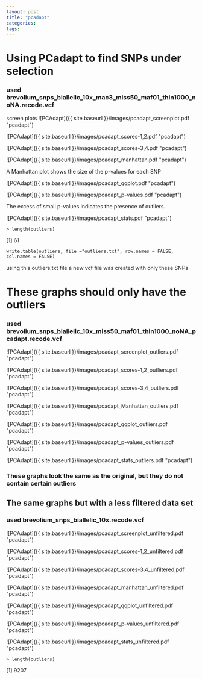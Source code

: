 ```yaml
---
layout: post
title: "pcadapt"
categories: 
tags: 
---
```


# Using PCadapt to find SNPs under selection



### used brevolium_snps_biallelic_10x_mac3_miss50_maf01_thin1000_noNA.recode.vcf

screen plots 
![PCAdapt]({{ site.baseurl }}/images/pcadapt_screenplot.pdf "pcadapt")

![PCAdapt]({{ site.baseurl }}/images/pcadapt_scores-1,2.pdf "pcadapt")

![PCAdapt]({{ site.baseurl }}/images/pcadapt_scores-3,4.pdf "pcadapt")

![PCAdapt]({{ site.baseurl }}/images/pcadapt_manhattan.pdf "pcadapt")

A Manhattan plot shows the size of the p-values for each SNP

![PCAdapt]({{ site.baseurl }}/images/pcadapt_qqplot.pdf "pcadapt")

![PCAdapt]({{ site.baseurl }}/images/pcadapt_p-values.pdf "pcadapt")

The excess of small p-values indicates the presence of outliers.

![PCAdapt]({{ site.baseurl }}/images/pcadapt_stats.pdf "pcadapt")

    > length(outliers)
[1] 61

    write.table(outliers, file ="outliers.txt", row.names = FALSE, col.names = FALSE)
using this outliers.txt file a new vcf file was created with only these SNPs

# These graphs should only have the outliers
### used brevolium_snps_biallelic_10x_miss50_maf01_thin1000_noNA_pcadapt.recode.vcf
![PCAdapt]({{ site.baseurl }}/images/pcadapt_screenplot_outliers.pdf "pcadapt")

![PCAdapt]({{ site.baseurl }}/images/pcadapt_scores-1,2_outliers.pdf "pcadapt")

![PCAdapt]({{ site.baseurl }}/images/pcadapt_scores-3,4_outliers.pdf "pcadapt")

![PCAdapt]({{ site.baseurl }}/images/pcadapt_Manhattan_outliers.pdf "pcadapt")

![PCAdapt]({{ site.baseurl }}/images/pcadapt_qqplot_outliers.pdf "pcadapt")

![PCAdapt]({{ site.baseurl }}/images/pcadapt_p-values_outliers.pdf "pcadapt")

![PCAdapt]({{ site.baseurl }}/images/pcadapt_stats_outliers.pdf "pcadapt")

### These graphs look the same as the original, but they do not contain certain outliers 


## The same graphs but with a less filtered data set
### used brevolium_snps_biallelic_10x.recode.vcf

![PCAdapt]({{ site.baseurl }}/images/pcadapt_screenplot_unfiltered.pdf "pcadapt")

![PCAdapt]({{ site.baseurl }}/images/pcadapt_scores-1,2_unfiltered.pdf "pcadapt")

![PCAdapt]({{ site.baseurl }}/images/pcadapt_scores-3,4_unfiltered.pdf "pcadapt")

![PCAdapt]({{ site.baseurl }}/images/pcadapt_manhattan_unfiltered.pdf "pcadapt")

![PCAdapt]({{ site.baseurl }}/images/pcadapt_qqplot_unfiltered.pdf "pcadapt")

![PCAdapt]({{ site.baseurl }}/images/pcadapt_p-values_unfiltered.pdf "pcadapt")

![PCAdapt]({{ site.baseurl }}/images/pcadapt_stats_unfiltered.pdf "pcadapt")

    > length(outliers)
[1] 9207
